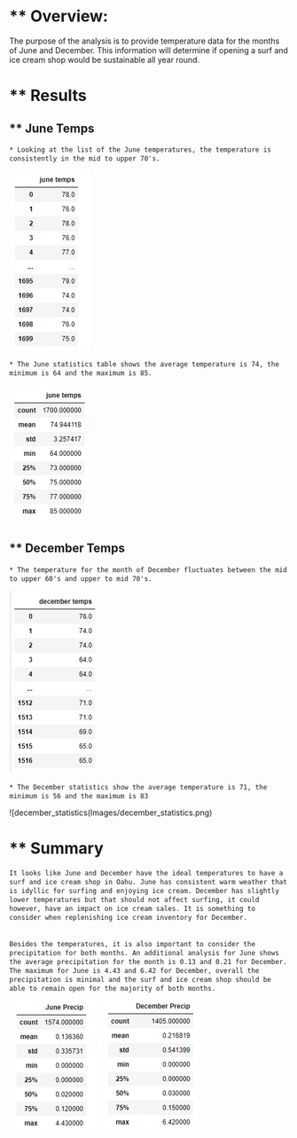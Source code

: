 # ** Overview: 
The purpose of the analysis is to provide temperature data for the months of June and December. This information will determine if opening a surf and ice cream shop would be sustainable all year round. 

# ** Results


## ** June Temps
	
	* Looking at the list of the June temperatures, the temperature is consistently in the mid to upper 70's. 

![june_temps](Images/june_temps.png)
 
	* The June statistics table shows the average temperature is 74, the minimum is 64 and the maximum is 85.

![june_statistics](Images/june_statistics.png)

## ** December Temps

	* The temperature for the month of December fluctuates between the mid to upper 60's and upper to mid 70's.

![december_temps](Images/december_temps.png)

	* The December statistics show the average temperature is 71, the minimum is 56 and the maximum is 83	

![december_statistics(Images/december_statistics.png)

	
# ** Summary

	It looks like June and December have the ideal temperatures to have a surf and ice cream shop in Oahu. June has consistent warm weather that is idyllic for surfing and enjoying ice cream. December has slightly lower temperatures but that should not affect surfing, it could however, have an impact on ice cream sales. It is something to consider when replenishing ice cream inventory for December.

	
	Besides the temperatures, it is also important to consider the precipitation for both months. An additional analysis for June shows the average precipitation for the month is 0.13 and 0.21 for December. The maximum for June is 4.43 and 6.42 for December, overall the precipitation is minimal and the surf and ice cream shop should be able to remain open for the majority of both months. 

![June_Precip](Images/June_Precip.png)   ![December_Precip](Images/December_Precip.png)
	

